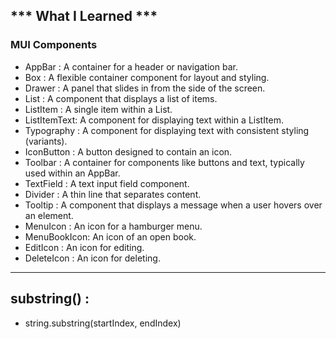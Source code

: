 *** What I Learned ***
--- 
### MUI Components 

- AppBar      : A container for a header or navigation bar.
- Box         : A flexible container component for layout and styling.
- Drawer      : A panel that slides in from the side of the screen.
- List        : A component that displays a list of items.
- ListItem    : A single item within a List.
- ListItemText: A component for displaying text within a ListItem.
- Typography  : A component for displaying text with consistent styling (variants).
- IconButton  : A button designed to contain an icon.
- Toolbar     : A container for components like buttons and text, typically used within an AppBar.
- TextField   : A text input field component.
- Divider     : A thin line that separates content.
- Tooltip     : A component that displays a message when a user hovers over an element.
- MenuIcon    : An icon for a hamburger menu.
- MenuBookIcon: An icon of an open book.
- EditIcon    : An icon for editing.
- DeleteIcon  : An icon for deleting.
---
## substring() :
 -  string.substring(startIndex, endIndex) 
